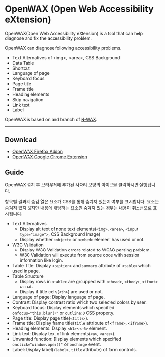 OpenWAX (Open Web Accessibility eXtension)
========================================

OpenWAX(Open Web Accessibility eXtension) is a tool that can help diagnose and fix the accessibility problem.

OpenWAX can diagnose following accessibility problems.

 * Text Alternatives of \<img\>, \<area\>, CSS Background
 * Data Table
 * Shortcut
 * Language of page
 * Keyboard focus
 * Page title
 * Frame title
 * Heading elements
 * Skip navigation
 * Link text
 * Label

OpenWAX is based on and branch of [N-WAX](http://html.nhncorp.com/markup_tools/nwax).

----

Download
--------
 * [OpenWAX Firefox Addon](https://addons.mozilla.org/firefox/addon/openwax/)
 * [OpenWAX Google Chrome Extension](https://chrome.google.com/webstore/detail/bfahpbmaknaeohgdklfbobogpdngngoe)

Guide
-----
OpenWAX 설치 후 브라우저에 추가된 사다리 모양의 아이콘을 클릭하시면 실행됩니다.

항목별 결과의 숨김 열은 요소가 CSS를 통해 숨겨져 있는지 여부를 표시합니다. 요소는 숨겨져 있지 않지만 내용에 해당하는 요소만 숨겨져 있는 경우는 내용이 취소선으로 표시됩니다.

* Text Alternatives
  * Display alt text of none text elements(`<img>`, `<area>`, `<input type="image">`, CSS Background Image)
  * Display whether `<object>` or `<embed>` element has used or not.
* W3C Validation
  * Display W3C Validation errors related to WCAG parsing problem.
  * W3C Validation will execute from source code with session information like login.
* Table Title: Display `<caption>` and `summary` attribute of `<table>` which used in page.
* Table Structure
  * Display rows in `<table>` are groupped with `<thead>`, `<tbody>`, `<tfoot>` or not.
  * Display if title cells(`<th>`) are used or not.
* Language of page: Display language of page.
* Contrast: Display contrast ratio which two selected colors by user.
* Keyboard focus: Display elements which specified `onfocus="this.blur()"` or `outline:0` CSS property.
* Page title: Display page title(`<title>`).
* Frame title: Display frame title(`title` attribute of `<frame>`, `<iframe>`).
* Heading elements: Display `<h1>`~`<h6>` element.
* Link text: Display text of link elements(`<a>`, `<area>`).
* Unwanted function: Display elements which specified `onclick="window.open()"` or `onchange` event.
* Label: Display label(`<label>`, `title` attribute) of form controls.